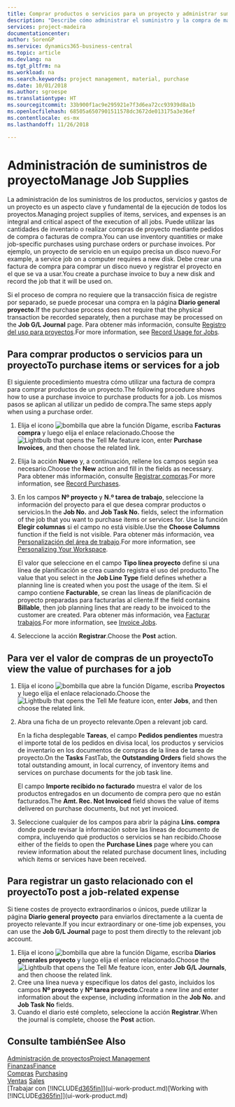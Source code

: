 ```yaml
---
title: Comprar productos o servicios para un proyecto y administrar suministros | Documentos de Microsoft
description: "Describe cómo administrar el suministro y la compra de materiales y de servicios para los proyectos."
services: project-madeira
documentationcenter: 
author: SorenGP
ms.service: dynamics365-business-central
ms.topic: article
ms.devlang: na
ms.tgt_pltfrm: na
ms.workload: na
ms.search.keywords: project management, material, purchase
ms.date: 10/01/2018
ms.author: sgroespe
ms.translationtype: HT
ms.sourcegitcommit: 33b900f1ac9e295921e7f3d6ea72cc93939d8a1b
ms.openlocfilehash: 68505a6507901511578dc3672de013175a3e36ef
ms.contentlocale: es-mx
ms.lasthandoff: 11/26/2018

---
```

# <a name="manage-job-supplies"></a><span data-ttu-id="d1922-103">Administración de suministros de proyecto</span><span class="sxs-lookup"><span data-stu-id="d1922-103">Manage Job Supplies</span></span>
<span data-ttu-id="d1922-104">La administración de los suministros de los productos, servicios y gastos de un proyecto es un aspecto clave y fundamental de la ejecución de todos los proyectos.</span><span class="sxs-lookup"><span data-stu-id="d1922-104">Managing project supplies of items, services, and expenses is an integral and critical aspect of the execution of all jobs.</span></span> <span data-ttu-id="d1922-105">Puede utilizar las cantidades de inventario o realizar compras de proyecto mediante pedidos de compra o facturas de compra.</span><span class="sxs-lookup"><span data-stu-id="d1922-105">You can use inventory quantities or make job-specific purchases using purchase orders or purchase invoices.</span></span> <span data-ttu-id="d1922-106">Por ejemplo, un proyecto de servicio en un equipo precisa un disco nuevo.</span><span class="sxs-lookup"><span data-stu-id="d1922-106">For example, a service job on a computer requires a new disk.</span></span> <span data-ttu-id="d1922-107">Debe crear una factura de compra para comprar un disco nuevo y registrar el proyecto en el que se va a usar.</span><span class="sxs-lookup"><span data-stu-id="d1922-107">You create a purchase invoice to buy a new disk and record the job that it will be used on.</span></span>

<span data-ttu-id="d1922-108">Si el proceso de compra no requiere que la transacción física de registre por separado, se puede procesar una compra en la página **Diario general proyecto**.</span><span class="sxs-lookup"><span data-stu-id="d1922-108">If the purchase process does not require that the physical transaction be recorded separately, then a purchase may be processed on the **Job G/L Journal** page.</span></span> <span data-ttu-id="d1922-109">Para obtener más información, consulte [Registro del uso para proyectos](projects-how-record-job-usage.md).</span><span class="sxs-lookup"><span data-stu-id="d1922-109">For more information, see [Record Usage for Jobs](projects-how-record-job-usage.md).</span></span>

## <a name="to-purchase-items-or-services-for-a-job"></a><span data-ttu-id="d1922-110">Para comprar productos o servicios para un proyecto</span><span class="sxs-lookup"><span data-stu-id="d1922-110">To purchase items or services for a job</span></span>
<span data-ttu-id="d1922-111">El siguiente procedimiento muestra cómo utilizar una factura de compra para comprar productos de un proyecto.</span><span class="sxs-lookup"><span data-stu-id="d1922-111">The following procedure shows how to use a purchase invoice to purchase products for a job.</span></span> <span data-ttu-id="d1922-112">Los mismos pasos se aplican al utilizar un pedido de compra.</span><span class="sxs-lookup"><span data-stu-id="d1922-112">The same steps apply when using a purchase order.</span></span>  

1. <span data-ttu-id="d1922-113">Elija el icono ![bombilla que abre la función Dígame](media/ui-search/search_small.png "Dígame que desea hacer"), escriba **Facturas compra** y luego elija el enlace relacionado.</span><span class="sxs-lookup"><span data-stu-id="d1922-113">Choose the ![Lightbulb that opens the Tell Me feature](media/ui-search/search_small.png "Tell me what you want to do") icon, enter **Purchase Invoices**, and then choose the related link.</span></span>  
2. <span data-ttu-id="d1922-114">Elija la acción **Nuevo** y, a continuación, rellene los campos según sea necesario.</span><span class="sxs-lookup"><span data-stu-id="d1922-114">Choose the **New** action and fill in the fields as necessary.</span></span> <span data-ttu-id="d1922-115">Para obtener más información, consulte [Registrar compras](purchasing-how-record-purchases.md).</span><span class="sxs-lookup"><span data-stu-id="d1922-115">For more information, see [Record Purchases](purchasing-how-record-purchases.md).</span></span>
3. <span data-ttu-id="d1922-116">En los campos **Nº proyecto** y **N.º tarea de trabajo**, seleccione la información del proyecto para el que desea comprar productos o servicios.</span><span class="sxs-lookup"><span data-stu-id="d1922-116">In the **Job No.** and **Job Task No.** fields, select the information of the job that you want to purchase items or services for.</span></span> <span data-ttu-id="d1922-117">Use la función **Elegir columnas** si el campo no está visible.</span><span class="sxs-lookup"><span data-stu-id="d1922-117">Use the **Choose Columns** function if the field is not visible.</span></span> <span data-ttu-id="d1922-118">Para obtener más información, vea [Personalización del área de trabajo](ui-personalization-user.md).</span><span class="sxs-lookup"><span data-stu-id="d1922-118">For more information, see [Personalizing Your Workspace](ui-personalization-user.md).</span></span>

    <span data-ttu-id="d1922-119">El valor que seleccione en el campo **Tipo línea proyecto** define si una línea de planificación se crea cuando registra el uso del producto.</span><span class="sxs-lookup"><span data-stu-id="d1922-119">The value that you select in the **Job Line Type** field defines whether a planning line is created when you post the usage of the item.</span></span> <span data-ttu-id="d1922-120">Si el campo contiene **Facturable**, se crean las líneas de planificación de proyecto preparadas para facturarlas al cliente.</span><span class="sxs-lookup"><span data-stu-id="d1922-120">If the field contains **Billable**, then job planning lines that are ready to be invoiced to the customer are created.</span></span> <span data-ttu-id="d1922-121">Para obtener más información, vea [Facturar trabajos](projects-how-invoice-jobs.md).</span><span class="sxs-lookup"><span data-stu-id="d1922-121">For more information, see [Invoice Jobs](projects-how-invoice-jobs.md).</span></span>
4. <span data-ttu-id="d1922-122">Seleccione la acción **Registrar**.</span><span class="sxs-lookup"><span data-stu-id="d1922-122">Choose the **Post** action.</span></span>

## <a name="to-view-the-value-of-purchases-for-a-job"></a><span data-ttu-id="d1922-123">Para ver el valor de compras de un proyecto</span><span class="sxs-lookup"><span data-stu-id="d1922-123">To view the value of purchases for a job</span></span>
1. <span data-ttu-id="d1922-124">Elija el icono ![bombilla que abre la función Dígame](media/ui-search/search_small.png "Dígame que desea hacer"), escriba **Proyectos** y luego elija el enlace relacionado.</span><span class="sxs-lookup"><span data-stu-id="d1922-124">Choose the ![Lightbulb that opens the Tell Me feature](media/ui-search/search_small.png "Tell me what you want to do") icon, enter **Jobs**, and then choose the related link.</span></span>
2. <span data-ttu-id="d1922-125">Abra una ficha de un proyecto relevante.</span><span class="sxs-lookup"><span data-stu-id="d1922-125">Open a relevant job card.</span></span>

    <span data-ttu-id="d1922-126">En la ficha desplegable **Tareas**, el campo **Pedidos pendientes** muestra el importe total de los pedidos en divisa local, los productos y servicios de inventario en los documentos de compras de la línea de tarea de proyecto.</span><span class="sxs-lookup"><span data-stu-id="d1922-126">On the **Tasks** FastTab, the **Outstanding Orders** field shows the total outstanding amount, in local currency, of inventory items and services on purchase documents for the job task line.</span></span>  

    <span data-ttu-id="d1922-127">El campo **Importe recibido no facturado** muestra el valor de los productos entregados en un documento de compra pero que no están facturados.</span><span class="sxs-lookup"><span data-stu-id="d1922-127">The **Amt. Rec. Not Invoiced** field shows the value of items delivered on purchase documents, but not yet invoiced.</span></span>  
3. <span data-ttu-id="d1922-128">Seleccione cualquier de los campos para abrir la página **Líns. compra** donde puede revisar la información sobre las líneas de documento de compra, incluyendo qué productos o servicios se han recibido.</span><span class="sxs-lookup"><span data-stu-id="d1922-128">Choose either of the fields to open the **Purchase Lines** page where you can review information about the related purchase document lines, including which items or services have been received.</span></span>

## <a name="to-post-a-job-related-expense"></a><span data-ttu-id="d1922-129">Para registrar un gasto relacionado con el proyecto</span><span class="sxs-lookup"><span data-stu-id="d1922-129">To post a job-related expense</span></span>
<span data-ttu-id="d1922-130">Si tiene costes de proyecto extraordinarios o únicos, puede utilizar la página **Diario general proyecto** para enviarlos directamente a la cuenta de proyecto relevante.</span><span class="sxs-lookup"><span data-stu-id="d1922-130">If you incur extraordinary or one-time job expenses, you can use the **Job G/L Journal** page to post them directly to the relevant job account.</span></span>

1. <span data-ttu-id="d1922-131">Elija el icono ![bombilla que abre la función Dígame](media/ui-search/search_small.png "Dígame que desea hacer"), escriba **Diarios generales proyecto** y luego elija el enlace relacionado.</span><span class="sxs-lookup"><span data-stu-id="d1922-131">Choose the ![Lightbulb that opens the Tell Me feature](media/ui-search/search_small.png "Tell me what you want to do") icon, enter **Job G/L Journals**, and then choose the related link.</span></span>  
2. <span data-ttu-id="d1922-132">Cree una línea nueva y especifique los datos del gasto, incluidos los campos **Nº proyecto** y **Nº tarea proyecto**.</span><span class="sxs-lookup"><span data-stu-id="d1922-132">Create a new line and enter information about the expense, including information in the **Job No.** and **Job Task No** fields.</span></span>  
3. <span data-ttu-id="d1922-133">Cuando el diario esté completo, seleccione la acción **Registrar**.</span><span class="sxs-lookup"><span data-stu-id="d1922-133">When the journal is complete, choose the **Post** action.</span></span>

## <a name="see-also"></a><span data-ttu-id="d1922-134">Consulte también</span><span class="sxs-lookup"><span data-stu-id="d1922-134">See Also</span></span>
[<span data-ttu-id="d1922-135">Administración de proyectos</span><span class="sxs-lookup"><span data-stu-id="d1922-135">Project Management</span></span>](projects-manage-projects.md)  
[<span data-ttu-id="d1922-136">Finanzas</span><span class="sxs-lookup"><span data-stu-id="d1922-136">Finance</span></span>](finance.md)  
<span data-ttu-id="d1922-137">[Compras](purchasing-manage-purchasing.md)       </span><span class="sxs-lookup"><span data-stu-id="d1922-137">[Purchasing](purchasing-manage-purchasing.md)       </span></span>  
<span data-ttu-id="d1922-138">[Ventas](sales-manage-sales.md)    </span><span class="sxs-lookup"><span data-stu-id="d1922-138">[Sales](sales-manage-sales.md)    </span></span>  
<span data-ttu-id="d1922-139">[Trabajar con [!INCLUDE[d365fin](includes/d365fin_md.md)]](ui-work-product.md)</span><span class="sxs-lookup"><span data-stu-id="d1922-139">[Working with [!INCLUDE[d365fin](includes/d365fin_md.md)]](ui-work-product.md)</span></span>  

